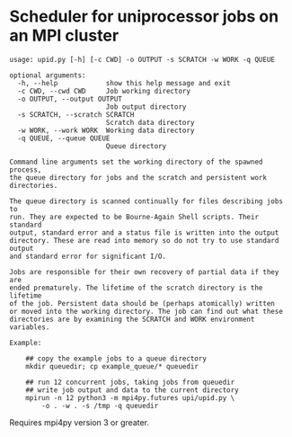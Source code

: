 Scheduler for uniprocessor jobs on an MPI cluster
=================================================

    usage: upid.py [-h] [-c CWD] -o OUTPUT -s SCRATCH -w WORK -q QUEUE
    
    optional arguments:
      -h, --help            show this help message and exit
      -c CWD, --cwd CWD     Job working directory
      -o OUTPUT, --output OUTPUT
                            Job output directory
      -s SCRATCH, --scratch SCRATCH
                            Scratch data directory
      -w WORK, --work WORK  Working data directory
      -q QUEUE, --queue QUEUE
                            Queue directory
    
    Command line arguments set the working directory of the spawned process,
    the queue directory for jobs and the scratch and persistent work directories.
    
    The queue directory is scanned continually for files describing jobs to
    run. They are expected to be Bourne-Again Shell scripts. Their standard
    output, standard error and a status file is written into the output
    directory. These are read into memory so do not try to use standard output
    and standard error for significant I/O.
    
    Jobs are responsible for their own recovery of partial data if they are
    ended prematurely. The lifetime of the scratch directory is the lifetime
    of the job. Persistent data should be (perhaps atomically) written
    or moved into the working directory. The job can find out what these
    directories are by examining the SCRATCH and WORK environment variables.

    Example:

        ## copy the example jobs to a queue directory
        mkdir queuedir; cp example_queue/* queuedir

        ## run 12 concurrent jobs, taking jobs from queuedir
        ## write job output and data to the current directory
        mpirun -n 12 python3 -m mpi4py.futures upi/upid.py \
            -o . -w . -s /tmp -q queuedir

Requires mpi4py version 3 or greater.
